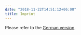 ```yaml
---
date: "2018-11-22T14:51:12+06:00"
title: Imprint
---
```


Please refer to the [German version](https://www.ram-ev.de/de/about/impressum/).



